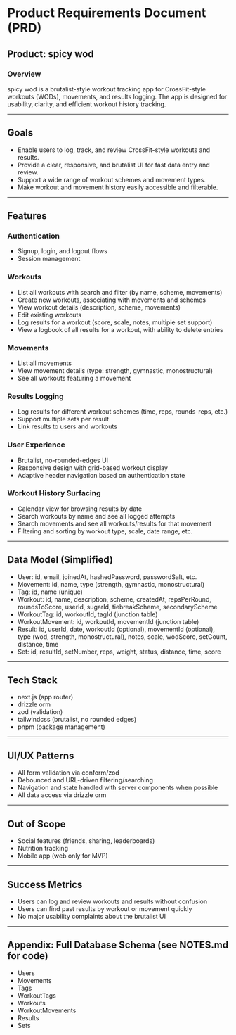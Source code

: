 # Product Requirements Document (PRD)

## Product: spicy wod

### Overview

spicy wod is a brutalist-style workout tracking app for CrossFit-style workouts (WODs), movements, and results logging. The app is designed for usability, clarity, and efficient workout history tracking.

---

## Goals

- Enable users to log, track, and review CrossFit-style workouts and results.
- Provide a clear, responsive, and brutalist UI for fast data entry and review.
- Support a wide range of workout schemes and movement types.
- Make workout and movement history easily accessible and filterable.

---

## Features

### Authentication

- Signup, login, and logout flows
- Session management

### Workouts

- List all workouts with search and filter (by name, scheme, movements)
- Create new workouts, associating with movements and schemes
- View workout details (description, scheme, movements)
- Edit existing workouts
- Log results for a workout (score, scale, notes, multiple set support)
- View a logbook of all results for a workout, with ability to delete entries

### Movements

- List all movements
- View movement details (type: strength, gymnastic, monostructural)
- See all workouts featuring a movement

### Results Logging

- Log results for different workout schemes (time, reps, rounds-reps, etc.)
- Support multiple sets per result
- Link results to users and workouts

### User Experience

- Brutalist, no-rounded-edges UI
- Responsive design with grid-based workout display
- Adaptive header navigation based on authentication state

### Workout History Surfacing

- Calendar view for browsing results by date
- Search workouts by name and see all logged attempts
- Search movements and see all workouts/results for that movement
- Filtering and sorting by workout type, scale, date range, etc.

---

## Data Model (Simplified)

- User: id, email, joinedAt, hashedPassword, passwordSalt, etc.
- Movement: id, name, type (strength, gymnastic, monostructural)
- Tag: id, name (unique)
- Workout: id, name, description, scheme, createdAt, repsPerRound, roundsToScore, userId, sugarId, tiebreakScheme, secondaryScheme
- WorkoutTag: id, workoutId, tagId (junction table)
- WorkoutMovement: id, workoutId, movementId (junction table)
- Result: id, userId, date, workoutId (optional), movementId (optional), type (wod, strength, monostructural), notes, scale, wodScore, setCount, distance, time
- Set: id, resultId, setNumber, reps, weight, status, distance, time, score

---

## Tech Stack

- next.js (app router)
- drizzle orm
- zod (validation)
- tailwindcss (brutalist, no rounded edges)
- pnpm (package management)

---

## UI/UX Patterns

- All form validation via conform/zod
- Debounced and URL-driven filtering/searching
- Navigation and state handled with server components when possible
- All data access via drizzle orm

---

## Out of Scope

- Social features (friends, sharing, leaderboards)
- Nutrition tracking
- Mobile app (web only for MVP)

---

## Success Metrics

- Users can log and review workouts and results without confusion
- Users can find past results by workout or movement quickly
- No major usability complaints about the brutalist UI

---

## Appendix: Full Database Schema (see NOTES.md for code)

- Users
- Movements
- Tags
- WorkoutTags
- Workouts
- WorkoutMovements
- Results
- Sets
